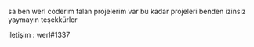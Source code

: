 sa ben werl coderım falan projelerim var bu kadar projeleri benden izinsiz yaymayın teşekkürler 

iletişim : werl#1337
